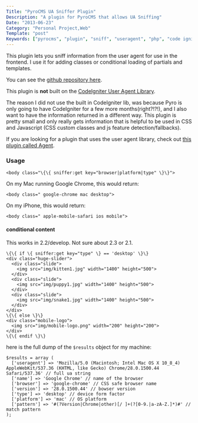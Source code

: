 ```yaml
---
Title: "PyroCMS UA Sniffer Plugin"
Description: "A plugin for PyroCMS that allows UA Sniffing"
Date: "2013-06-23"
Category: "Personal Project,Web"
Template: "post"
Keywords: ["pyrocms", "plugin", "sniff", "useragent", "php", "code igniter"]
---
```


This plugin lets you sniff information from the user agent for use in the frontend. I use it for adding classes or conditional loading of partials and templates.

You can see the [github repository here](https://github.com/james2doyle/pyro-sniffer-plugin "pyro-sniffer-plugin github").

This plugin is **not** built on the [CodeIgniter User Agent Library](http://ellislab.com/codeigniter/user-guide/libraries/user_agent.html).

The reason I did not use the built in CodeIgniter lib, was because Pyro is only going to have CodeIgniter for a few more months(right?!?!), and I also want to have the information returned in a different way. This plugin is pretty small and only really gets information that is helpful to be used in CSS and Javascript (CSS custom classes and js feature detection/fallbacks).

If you are looking for a plugin that uses the user agent library, check out [this plugin called Agent](https://www.pyrocms.com/store/details/agent_plugin).

### [](#usage)Usage

    <body class="\{\{ sniffer:get key="browser|platform|type" \}\}">

On my Mac running Google Chrome, this would return:

    <body class=" google-chrome mac desktop">

On my iPhone, this would return:

    <body class=" apple-mobile-safari ios mobile">

#### [](#conditional-content)conditional content

This works in 2.2/develop. Not sure about 2.3 or 2.1.

    \{\{ if \{ sniffer:get key="type" \} == 'desktop' \}\}
    <div class="huge-slider">
      <div class="slide">
        <img src="img/kitten1.jpg" width="1400" height="500">
      </div>
      <div class="slide">
        <img src="img/puppy1.jpg" width="1400" height="500">
      </div>
      <div class="slide">
        <img src="img/snake1.jpg" width="1400" height="500">
      </div>
    </div>
    \{\{ else \}\}
    <div class="mobile-logo">
      <img src="img/mobile-logo.png" width="200" height="200">
    </div>
    \{\{ endif \}\}

here is the full dump of the `$results` object for my machine:

    $results = array (
      ['useragent'] => 'Mozilla/5.0 (Macintosh; Intel Mac OS X 10_8_4) AppleWebKit/537.36 (KHTML, like Gecko) Chrome/28.0.1500.44 Safari/537.36' // full ua string
      ['name'] => 'Google Chrome' // name of the browser
      ['browser'] => 'google-chrome' // CSS safe browser name
      ['version'] => '28.0.1500.44' // bowser version
      ['type'] => 'desktop' // device form factor
      ['platform'] => 'mac' // OS platform
      ['pattern'] => '#(?Version|Chrome|other)[/ ]+(?[0-9.|a-zA-Z.]*)#' // match pattern
    );
